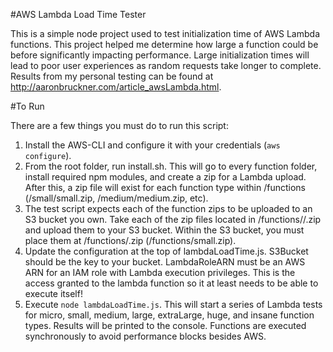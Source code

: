 #AWS Lambda Load Time Tester

This is a simple node project used to test initialization time of AWS Lambda functions. This project helped me determine
how large a function could be before significantly impacting performance. Large initialization times will lead to
poor user experiences as random requests take longer to complete. Results from my personal testing can be found at 
http://aaronbruckner.com/article_awsLambda.html. 

#To Run

There are a few things you must do to run this script:

1. Install the AWS-CLI and configure it with your credentials (`aws configure`).
2. From the root folder, run install.sh. This will go to every function folder, install required npm modules,
and create a zip for a Lambda upload. After this, a zip file will exist for each function type within 
/functions (/small/small.zip, /medium/medium.zip, etc).
3. The test script expects each of the function zips to be uploaded to an S3 bucket you own. Take each of the zip files 
located in /functions/<functionType>/<functionType>.zip and upload them to your S3 bucket. Within the S3 bucket, you 
must place them at /functions/<functionType>.zip (/functions/small.zip).
4. Update the configuration at the top of lambdaLoadTime.js. S3Bucket should be the key to your bucket. LambdaRoleARN 
must be an AWS ARN for an IAM role with Lambda execution privileges. This is the access granted to the lambda function
so it at least needs to be able to execute itself!
5. Execute `node lambdaLoadTime.js`. This will start a series of Lambda tests for micro, small, medium, large, extraLarge,
huge, and insane function types. Results will be printed to the console. Functions are executed synchronously to avoid
performance blocks besides AWS.
